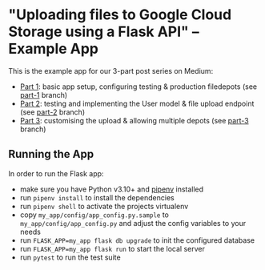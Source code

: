 # "Uploading files to Google Cloud Storage using a Flask API" – Example App

This is the example app for our 3-part post series on Medium:

 * [Part 1](https://medium.com/p/7a4e379911d7?source=friends_link&sk=dd460418de3d1829c056db5c069f9b6d): basic app setup, configuring testing & production filedepots (see [part-1](https://github.com/paulgoetze/flask-gcs-upload-example-app/tree/part-1) branch)
 * [Part 2](https://medium.com/p/6b203a0e392c?source=friends_link&sk=e7274af2488285dd51756d81de9cf671): testing and implementing the User model & file upload endpoint (see [part-2](https://github.com/paulgoetze/flask-gcs-upload-example-app/tree/part-2) branch)
 * [Part 3](https://medium.com/p/897c302916e7?source=friends_link&sk=e9fca9639697051be296c140932884e0): customising the upload & allowing multiple depots (see [part-3](https://github.com/paulgoetze/flask-gcs-upload-example-app/tree/part-3) branch)


## Running the App

In order to run the Flask app:

* make sure you have Python v3.10+ and [pipenv](https://pipenv.pypa.io/en/latest/install/#installing-pipenv) installed
* run `pipenv install` to install the dependencies
* run `pipenv shell` to activate the projects virtualenv
* copy `my_app/config/app_config.py.sample` to `my_app/config/app_config.py` and adjust the config variables to your needs
* run `FLASK_APP=my_app flask db upgrade` to init the configured database
* run `FLASK_APP=my_app flask run` to start the local server
* run `pytest` to run the test suite
